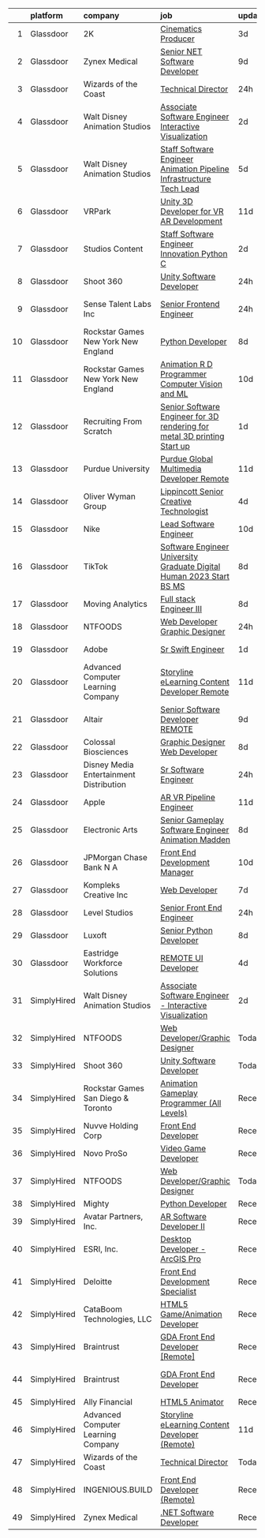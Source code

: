 

|    | platform    | company                                   | job                                                                                                                                                                                                                                                                                                                                                                                                                                                                                                                                                                                                                                                                                                                                                                                                                                                                                                                                                                                                                                                                                                                                                                                                                                                                                                                                       | update_time   | location          |
|---:|:------------|:------------------------------------------|:------------------------------------------------------------------------------------------------------------------------------------------------------------------------------------------------------------------------------------------------------------------------------------------------------------------------------------------------------------------------------------------------------------------------------------------------------------------------------------------------------------------------------------------------------------------------------------------------------------------------------------------------------------------------------------------------------------------------------------------------------------------------------------------------------------------------------------------------------------------------------------------------------------------------------------------------------------------------------------------------------------------------------------------------------------------------------------------------------------------------------------------------------------------------------------------------------------------------------------------------------------------------------------------------------------------------------------------|:--------------|:------------------|
|  1 | Glassdoor   | 2K                                        | [Cinematics Producer](https://www.glassdoor.com/partner/jobListing.htm?pos=118&ao=1136043&s=58&guid=000001836e4a859fac6db813d8d09cf7&src=GD_JOB_AD&t=SR&vt=w&ea=1&cs=1_8323b9da&cb=1664002721503&jobListingId=1008151369130&jrtk=3-0-1gdn4l1e8k24k801-1gdn4l1eojc9p800-8efe759f864e4f08-)                                                                                                                                                                                                                                                                                                                                                                                                                                                                                                                                                                                                                                                                                                                                                                                                                                                                                                                                                                                                                                                 | 3d            | Maryland City, MD |
|  2 | Glassdoor   | Zynex Medical                             | [Senior  NET Software Developer](https://www.glassdoor.com/partner/jobListing.htm?pos=125&ao=1136043&s=58&guid=000001836e4a859fac6db813d8d09cf7&src=GD_JOB_AD&t=SR&vt=w&ea=1&cs=1_996dd915&cb=1664002721504&jobListingId=1008140165367&jrtk=3-0-1gdn4l1e8k24k801-1gdn4l1eojc9p800-f3c13597a4b50746-)                                                                                                                                                                                                                                                                                                                                                                                                                                                                                                                                                                                                                                                                                                                                                                                                                                                                                                                                                                                                                                      | 9d            | Englewood, CO     |
|  3 | Glassdoor   | Wizards of the Coast                      | [Technical Director](https://www.glassdoor.com/partner/jobListing.htm?pos=117&ao=1136043&s=58&guid=000001836e4a859fac6db813d8d09cf7&src=GD_JOB_AD&t=SR&vt=w&ea=1&cs=1_9ff21411&cb=1664002721503&jobListingId=1008158474319&jrtk=3-0-1gdn4l1e8k24k801-1gdn4l1eojc9p800-4ab8c88c0de84485-)                                                                                                                                                                                                                                                                                                                                                                                                                                                                                                                                                                                                                                                                                                                                                                                                                                                                                                                                                                                                                                                  | 24h           | Austin, TX        |
|  4 | Glassdoor   | Walt Disney Animation Studios             | [Associate Software Engineer   Interactive Visualization](https://www.glassdoor.com/partner/jobListing.htm?pos=104&ao=1110586&s=58&guid=000001836e4a859fac6db813d8d09cf7&src=GD_JOB_AD&t=SR&vt=w&cs=1_039211b2&cb=1664002721501&jobListingId=1008154848695&cpc=E773D000C9BC26FA&jrtk=3-0-1gdn4l1e8k24k801-1gdn4l1eojc9p800-dc9e1b3e513d2c42--6NYlbfkN0DAFTyt7pbDCC2JPO79CSdi1dIb81yjczP5qsKcZIxgiYm3-7g-689UM0rgypL64coNyM6FKvvwaOqtWxgh5wgDoS4rtzi-jlymwyy2QtQ8-pyHJQqW6GELa1LnfXMFzESZy8dc2w2rIAMrbcUF3lPzJVTztKV6zCm4xTZ-yseW0OqGp_ffjmMF6fbsAr5xzcYPKfgIqoSvKP7tSXQO7tmAgCzCs_t7jTscjRcN64B2GzCFK3RZJ4A_xwI-UnRgKqZkVVRuAB4VC66PCXZ46q1KXC1qmvYyTvnbjtc9sJh81wuPqaDLcE8wDJjzchlNsnRc4JuMbzTVsd06k9YyN8IExnyJf6ARY4ZBSa6PlHkCqnE9OoNlXQ8mKBcaGzmNNWPtuSJm__VkeySUKP-Q3grr06IX8kkI7JHkpwQYwdrgQ-2s6zgzmZlzjAjV0-0XBSxiDgdw_d21UA%3D%3D)                                                                                                                                                                                                                                                                                                                                                                                                                                                                                                 | 2d            | Burbank, CA       |
|  5 | Glassdoor   | Walt Disney Animation Studios             | [Staff Software Engineer   Animation Pipeline Infrastructure  Tech Lead](https://www.glassdoor.com/partner/jobListing.htm?pos=105&ao=1110586&s=58&guid=000001836e4a859fac6db813d8d09cf7&src=GD_JOB_AD&t=SR&vt=w&cs=1_d112f619&cb=1664002721501&jobListingId=1008147927931&cpc=4B86475FAF393599&jrtk=3-0-1gdn4l1e8k24k801-1gdn4l1eojc9p800-d6abb1bd8dc6fa3d--6NYlbfkN0DAFTyt7pbDCC2JPO79CSdi1dIb81yjczP5qsKcZIxgiYm3-7g-689UM0rgypL64cqM9i3rB5_HIQUMuocA2rIILJJOgH9pLLDPx6FhuErq227jutrb69CrIngZDP-Bfbu07HJva7rU9ZQjjLo5kMJYDuiYB5Sw2uj1MN7U8p4mMD27HkiDr832E5-9bLRAEVGFoaPrWC-SEP-ueaXdlQ5Z53uvUHnRyB9O_LMtr0TEE2g2c66pTk_iyie0NSItHAfrKzP-dQKR0_sJVF45lTNjB8lmwBi-XU82ZK1q5rAmPkSKbXqr8augbDHQ-WeKxf2_UkhXs5yd5DdaoQgnPQM9nNsXt7OjTsGcB3f4pbdCJS8iVprbNbD5C8Scfd_G8YDFzBddtBT6osbo9zx67WNiANWJHn2sl6EWcNJ9UMgBcxO5W4nu2oOeqVZI2lcORB7VrPrx-kNp-w%3D%3D)                                                                                                                                                                                                                                                                                                                                                                                                                                                                                  | 5d            | Burbank, CA       |
|  6 | Glassdoor   | VRPark                                    | [Unity 3D Developer for VR AR Development](https://www.glassdoor.com/partner/jobListing.htm?pos=120&ao=1136043&s=58&guid=000001836e4a859fac6db813d8d09cf7&src=GD_JOB_AD&t=SR&vt=w&ea=1&cs=1_b9d6796e&cb=1664002721503&jobListingId=1008134316115&jrtk=3-0-1gdn4l1e8k24k801-1gdn4l1eojc9p800-e38182a1c25d7b2a-)                                                                                                                                                                                                                                                                                                                                                                                                                                                                                                                                                                                                                                                                                                                                                                                                                                                                                                                                                                                                                            | 11d           | Hackensack, NJ    |
|  7 | Glassdoor   | Studios Content                           | [Staff Software Engineer Innovation  Python   C   ](https://www.glassdoor.com/partner/jobListing.htm?pos=106&ao=1110586&s=58&guid=000001836e4a859fac6db813d8d09cf7&src=GD_JOB_AD&t=SR&vt=w&cs=1_6c4f00c3&cb=1664002721502&jobListingId=1008155022773&cpc=C19BE7EA145E205E&jrtk=3-0-1gdn4l1e8k24k801-1gdn4l1eojc9p800-3c8f231bf13da10a--6NYlbfkN0DAFTyt7pbDCC2JPO79CSdi1dIb81yjczP5qsKcZIxgiYm3-7g-689UM0rgypL64coMhlKUOtbVCPI9ArAbVwVyWxr9xto7S3ew1TOI2U-9vEKEsOVVD0QEZsG48Vey-WfQkBEOqmWGruNmvXcPP1SNiMNkl6etIPErUTIAnWPWhl69dcjGJp5qnytMczKYi-k3uiYMT_SXt-Yr0OXSWxUJgGjub_z05J5DuqZY9QA4WRyjEe-bsEBMDrQpBoVw9BMXHx0J_vEq-bz-AP9PILBqpZ8kQTB4iMYOrHnzxTfa35y5flecerAtdngJ4PjujoMGQ6T5ydTz1jkD5jQ0s1Dy2oUZvRk8kKqJiGRBBYdGfSsxEHVsj4mgfdK4WrnCoEOkHC2X3ufJFOreRyyIunVptsgwXxpouk-sNfT_A85kykeuhXnddINs12onqvjgtdevJFV4emtJ7Q%3D%3D)                                                                                                                                                                                                                                                                                                                                                                                                                                                                                                       | 2d            | Burbank, CA       |
|  8 | Glassdoor   | Shoot 360                                 | [Unity Software Developer](https://www.glassdoor.com/partner/jobListing.htm?pos=102&ao=1110586&s=58&guid=000001836e4a859fac6db813d8d09cf7&src=GD_JOB_AD&t=SR&vt=w&ea=1&cs=1_dca8ca76&cb=1664002721501&jobListingId=1008158653566&cpc=45DC3EB807283E85&jrtk=3-0-1gdn4l1e8k24k801-1gdn4l1eojc9p800-5ac2e7983e68243c--6NYlbfkN0DfopDBJjdZYsHaazvtHih9EkP_5L3b-O-YxZrMZy_RRaIs6238HtU9-bIm4CRLMyQw0B_NBHXhnZqJTUAnwC8rmDN7VM-CtOrUt6fSSheFIU1_xggWeBfKJRwUeEbQVMtuP3j9r-4DUAIsVFk7SNZbGd5DCwK6AlcinJmr6vfob03577VGzijjOR_VZYuRBPSikl_7E2yQGSYcF8QMRfmpVjaZTL-ifqZzcwQ7rmvtmpNTloPxxtpyaWF6TnMOKCLZWN2Ej6B4OudNAZpB0QdyMzwMPRjjJO7tNw6RvPDnGNrTOtYuWlAjeWEtdAo-DozM2Exmmk-IQ4umJ1zsGgGzDl4FxMwBiyD5JRL0Jf84avAGJe7Jnmabdzh8wKymVHhZtLqu9iqe9Hm8VtGANxILDlgbXRLEmVIOJ2w1In_H2tJT1xAbb5A1m9wrjV6NsxkMy8wkUwG0xyzIgOxB-FKfFnjn363jVxAAjrE1JwVVCb1kgnCHb2IRiK-5VJhIRSXqj3V4KScXSQ%3D%3D)                                                                                                                                                                                                                                                                                                                                                                                                                                                           | 24h           | Vancouver, WA     |
|  9 | Glassdoor   | Sense Talent Labs  Inc                    | [Senior Frontend Engineer](https://www.glassdoor.com/partner/jobListing.htm?pos=114&ao=1136043&s=58&guid=000001836e4a859fac6db813d8d09cf7&src=GD_JOB_AD&t=SR&vt=w&cs=1_b19148e2&cb=1664002721503&jobListingId=1008159386890&jrtk=3-0-1gdn4l1e8k24k801-1gdn4l1eojc9p800-a3934a87b3bd2030-)                                                                                                                                                                                                                                                                                                                                                                                                                                                                                                                                                                                                                                                                                                                                                                                                                                                                                                                                                                                                                                                 | 24h           | San Francisco, CA |
| 10 | Glassdoor   | Rockstar Games New York   New England     | [Python Developer](https://www.glassdoor.com/partner/jobListing.htm?pos=115&ao=1136043&s=58&guid=000001836e4a859fac6db813d8d09cf7&src=GD_JOB_AD&t=SR&vt=w&cs=1_a8b69dbc&cb=1664002721503&jobListingId=1008143295004&jrtk=3-0-1gdn4l1e8k24k801-1gdn4l1eojc9p800-46d89c3fe8997866-)                                                                                                                                                                                                                                                                                                                                                                                                                                                                                                                                                                                                                                                                                                                                                                                                                                                                                                                                                                                                                                                         | 8d            | Manhattan         |
| 11 | Glassdoor   | Rockstar Games New York   New England     | [Animation R D Programmer  Computer Vision and ML](https://www.glassdoor.com/partner/jobListing.htm?pos=124&ao=1136043&s=58&guid=000001836e4a859fac6db813d8d09cf7&src=GD_JOB_AD&t=SR&vt=w&cs=1_25baa5ab&cb=1664002721504&jobListingId=1008137739780&jrtk=3-0-1gdn4l1e8k24k801-1gdn4l1eojc9p800-e7ad6aeae0a7a570-)                                                                                                                                                                                                                                                                                                                                                                                                                                                                                                                                                                                                                                                                                                                                                                                                                                                                                                                                                                                                                         | 10d           | Manhattan         |
| 12 | Glassdoor   | Recruiting From Scratch                   | [Senior Software Engineer for 3D rendering for metal 3D printing Start up](https://www.glassdoor.com/partner/jobListing.htm?pos=121&ao=1136043&s=58&guid=000001836e4a859fac6db813d8d09cf7&src=GD_JOB_AD&t=SR&vt=w&ea=1&cs=1_7b0a324a&cb=1664002721503&jobListingId=1008157349603&jrtk=3-0-1gdn4l1e8k24k801-1gdn4l1eojc9p800-f06066c83ad0ca20-)                                                                                                                                                                                                                                                                                                                                                                                                                                                                                                                                                                                                                                                                                                                                                                                                                                                                                                                                                                                            | 1d            | Remote            |
| 13 | Glassdoor   | Purdue University                         | [Purdue Global Multimedia Developer  Remote ](https://www.glassdoor.com/partner/jobListing.htm?pos=129&ao=1136043&s=58&guid=000001836e4a859fac6db813d8d09cf7&src=GD_JOB_AD&t=SR&vt=w&cs=1_72803da4&cb=1664002721504&jobListingId=1008133073256&jrtk=3-0-1gdn4l1e8k24k801-1gdn4l1eojc9p800-8202613e0816d37c-)                                                                                                                                                                                                                                                                                                                                                                                                                                                                                                                                                                                                                                                                                                                                                                                                                                                                                                                                                                                                                              | 11d           | Indiana           |
| 14 | Glassdoor   | Oliver Wyman Group                        | [Lippincott   Senior Creative Technologist](https://www.glassdoor.com/partner/jobListing.htm?pos=130&ao=1136043&s=58&guid=000001836e4a859fac6db813d8d09cf7&src=GD_JOB_AD&t=SR&vt=w&cs=1_2f36fc8a&cb=1664002721504&jobListingId=1008149165791&jrtk=3-0-1gdn4l1e8k24k801-1gdn4l1eojc9p800-fcf66c17a5e3ce72-)                                                                                                                                                                                                                                                                                                                                                                                                                                                                                                                                                                                                                                                                                                                                                                                                                                                                                                                                                                                                                                | 4d            | New York, NY      |
| 15 | Glassdoor   | Nike                                      | [Lead Software Engineer](https://www.glassdoor.com/partner/jobListing.htm?pos=122&ao=1136043&s=58&guid=000001836e4a859fac6db813d8d09cf7&src=GD_JOB_AD&t=SR&vt=w&cs=1_e87ff866&cb=1664002721503&jobListingId=1008137873984&jrtk=3-0-1gdn4l1e8k24k801-1gdn4l1eojc9p800-b90351ab7b5d1cee-)                                                                                                                                                                                                                                                                                                                                                                                                                                                                                                                                                                                                                                                                                                                                                                                                                                                                                                                                                                                                                                                   | 10d           | Beaverton, OR     |
| 16 | Glassdoor   | TikTok                                    | [Software Engineer  University Graduate  Digital Human   2023 Start  BS MS ](https://www.glassdoor.com/partner/jobListing.htm?pos=112&ao=1136043&s=58&guid=000001836e4a859fac6db813d8d09cf7&src=GD_JOB_AD&t=SR&vt=w&cs=1_4447d77a&cb=1664002721503&jobListingId=1008142298308&jrtk=3-0-1gdn4l1e8k24k801-1gdn4l1eojc9p800-5451d67c6d8a7858-)                                                                                                                                                                                                                                                                                                                                                                                                                                                                                                                                                                                                                                                                                                                                                                                                                                                                                                                                                                                               | 8d            | San Francisco, CA |
| 17 | Glassdoor   | Moving Analytics                          | [Full stack Engineer III](https://www.glassdoor.com/partner/jobListing.htm?pos=111&ao=1136043&s=58&guid=000001836e4a859fac6db813d8d09cf7&src=GD_JOB_AD&t=SR&vt=w&ea=1&cs=1_e9689e45&cb=1664002721503&jobListingId=1008143581019&jrtk=3-0-1gdn4l1e8k24k801-1gdn4l1eojc9p800-c37754ca18e87a99-)                                                                                                                                                                                                                                                                                                                                                                                                                                                                                                                                                                                                                                                                                                                                                                                                                                                                                                                                                                                                                                             | 8d            | Irvine, CA        |
| 18 | Glassdoor   | NTFOODS                                   | [Web Developer Graphic Designer](https://www.glassdoor.com/partner/jobListing.htm?pos=101&ao=1110586&s=58&guid=000001836e4a859fac6db813d8d09cf7&src=GD_JOB_AD&t=SR&vt=w&ea=1&cs=1_0d085f6a&cb=1664002721501&jobListingId=1008158473502&cpc=F41FEAB56D215062&jrtk=3-0-1gdn4l1e8k24k801-1gdn4l1eojc9p800-fe38243d77069748--6NYlbfkN0AdfXZJl0GGXUSalzVGUWVSLKSqBOtgqDvQLIDRjNDC3sXSD2pGaliFmJwsem2D-NEY6zdgv8Vut9ykzrzubb2RSXGbFBr2vSgQTa8WgPxDwYq6Wpsix0WuVBWG_wAift98Al_YAJFUCfIX4perZgCFJ92WXvPYwrdPuM7VE_DVa2q313uR2JO5oCn_BB-Lv72ufUZf8_9t3YK_myS7WhOSJ-fawg67AUeNx88VpIs51aasoD_KLtZGmHA7dDYkIRPug6wQlplBpqbNCnpyx5wcH886Jcfq3_NFGsV_PC0rXKDwSP5JBoJhOi9J0DgpT5hDhUaGHMFK0Sy7kohQdCpbx0R5owNMXYDceDmfePTiXTJ1wfZH8a3g6xAm8YEjy9VXdWo1fq6WM9a5omc_ATvVPrvvzD9JVmiyiC8gsgLRamQ2UHwF20OeczY7G5f_mThXYpGGjPp-2kK0XHWx0Nva3l5816z8Cqz4wSddSmCZ3vMGR9KQeZY6HXqwC9Q99mA%3D)                                                                                                                                                                                                                                                                                                                                                                                                                                                                   | 24h           | Remote            |
| 19 | Glassdoor   | Adobe                                     | [Sr  Swift Engineer](https://www.glassdoor.com/partner/jobListing.htm?pos=119&ao=1136043&s=58&guid=000001836e4a859fac6db813d8d09cf7&src=GD_JOB_AD&t=SR&vt=w&cs=1_5439ae5e&cb=1664002721503&jobListingId=1008155725904&jrtk=3-0-1gdn4l1e8k24k801-1gdn4l1eojc9p800-aa0a07b0271139a8-)                                                                                                                                                                                                                                                                                                                                                                                                                                                                                                                                                                                                                                                                                                                                                                                                                                                                                                                                                                                                                                                       | 1d            | New York, NY      |
| 20 | Glassdoor   | Advanced Computer Learning Company        | [Storyline eLearning Content Developer  Remote ](https://www.glassdoor.com/partner/jobListing.htm?pos=108&ao=1136043&s=58&guid=000001836e4a859fac6db813d8d09cf7&src=GD_JOB_AD&t=SR&vt=w&ea=1&cs=1_c49eba2b&cb=1664002721502&jobListingId=1008134135252&jrtk=3-0-1gdn4l1e8k24k801-1gdn4l1eojc9p800-0fc8a3c74219ea28-)                                                                                                                                                                                                                                                                                                                                                                                                                                                                                                                                                                                                                                                                                                                                                                                                                                                                                                                                                                                                                      | 11d           | Remote            |
| 21 | Glassdoor   | Altair                                    | [Senior Software Developer   REMOTE](https://www.glassdoor.com/partner/jobListing.htm?pos=109&ao=1136043&s=58&guid=000001836e4a859fac6db813d8d09cf7&src=GD_JOB_AD&t=SR&vt=w&ea=1&cs=1_e86c5049&cb=1664002721502&jobListingId=1008139796467&jrtk=3-0-1gdn4l1e8k24k801-1gdn4l1eojc9p800-3c67d948e7bb202c-)                                                                                                                                                                                                                                                                                                                                                                                                                                                                                                                                                                                                                                                                                                                                                                                                                                                                                                                                                                                                                                  | 9d            | Remote            |
| 22 | Glassdoor   | Colossal Biosciences                      | [Graphic Designer Web Developer](https://www.glassdoor.com/partner/jobListing.htm?pos=123&ao=1136043&s=58&guid=000001836e4a859fac6db813d8d09cf7&src=GD_JOB_AD&t=SR&vt=w&ea=1&cs=1_b032b629&cb=1664002721504&jobListingId=1008142661513&jrtk=3-0-1gdn4l1e8k24k801-1gdn4l1eojc9p800-737906941dce3381-)                                                                                                                                                                                                                                                                                                                                                                                                                                                                                                                                                                                                                                                                                                                                                                                                                                                                                                                                                                                                                                      | 8d            | Dallas, TX        |
| 23 | Glassdoor   | Disney Media   Entertainment Distribution | [Sr Software Engineer](https://www.glassdoor.com/partner/jobListing.htm?pos=128&ao=1136043&s=58&guid=000001836e4a859fac6db813d8d09cf7&src=GD_JOB_AD&t=SR&vt=w&cs=1_23081e00&cb=1664002721504&jobListingId=1008158162127&jrtk=3-0-1gdn4l1e8k24k801-1gdn4l1eojc9p800-a5f021d03467d620-)                                                                                                                                                                                                                                                                                                                                                                                                                                                                                                                                                                                                                                                                                                                                                                                                                                                                                                                                                                                                                                                     | 24h           | Seattle, WA       |
| 24 | Glassdoor   | Apple                                     | [AR VR Pipeline Engineer](https://www.glassdoor.com/partner/jobListing.htm?pos=107&ao=1110586&s=58&guid=000001836e4a859fac6db813d8d09cf7&src=GD_JOB_AD&t=SR&vt=w&cs=1_9e526ac1&cb=1664002721502&jobListingId=1008133141172&cpc=3BA4CE39D5B5DEF5&jrtk=3-0-1gdn4l1e8k24k801-1gdn4l1eojc9p800-2379f138269ab6c9--6NYlbfkN0BvKrLyj5gPmtZO9T8euul8TCxuuKNOtzRJOomxnwSEodTz2Bc-sPZl1dBMH13w-jNU6qgfc5Ws1qOFAbWG9wRGF8UQmCtIGcQSLITXI7REWZwufvxwTr4teI-nkagU4dfq7sVRFTPjtt3stkW0W9FFLG5CCuMtTes_TpOqc3zYnUZfyqY8a-yHdv28nHbFo6q61vVOlRYCMxaXhNczKTtQtV02jtXUSftLdM71tSBE9baEDjN0uFYnG-eOrOCoR4gznYbKyP7OQ1mNmGxwHx1l4JyF720SWfF5jjtfPIYsO_BSmrrY3kwLt7gkoHy-_eToU1dOKr0Sbs4vefXjcdpwFacFTC4ahFMrzQYLqIDWnxPG8TvAN-5OFZWkmY3rCSGSLec0zWqegjZP8SwHgZAor5pKni0-MROk0nnBxTDkwuegr_yrmKfG8wplggeciD4QMf-Cwub_qZOHHkFs7gEyebn81oySsUSdGTkQrjk6RdzMH5f_rB1G9t3fpp8aWeCszZ9ktL-XDMGTccoQGTb1dh5wimvKmOjrqs55mE5GcI8IDHXSLwTEuHNGu0UyK2SpEinZ8-dC__zNxPanBn767zAHaqNIW9JFMxVhSBj9YvDJFKTnPSp_rfi9_Ei-j_90G7xw45ZUDWB7SRD9Br5BU5DXIrBkKJKB8p-9FCqRsGCAZOp-zLv87Nc-Zimggxxmg9sUEi4zcu0DeoeGEvjURIAvkuhh-OdHZD6mCVPcIMmKtmEJ6StxhBCkrNzwmCcvkW8nSSD39wvWVW0fvdp_loxJTcRNi8mu1vuaVL9Xxb4ADpD1ggcYqiuYsCAFRgwNnHW41gqpyloVnMJSexYh3rHqffx3MpWRLWzgefwQ67ZIMjmY09tGqIgPS-qvmHt-JBhrZzoWgEzZcqb9TcabJqYASjuYZ__Ckt6B7PwYDaWzlh7Q5TSXY5YnMB58FzcFPKpSkJi9Hw%3D%3D) | 11d           | Seattle, WA       |
| 25 | Glassdoor   | Electronic Arts                           | [Senior Gameplay Software Engineer  Animation    Madden](https://www.glassdoor.com/partner/jobListing.htm?pos=126&ao=1136043&s=58&guid=000001836e4a859fac6db813d8d09cf7&src=GD_JOB_AD&t=SR&vt=w&cs=1_00005a2b&cb=1664002721504&jobListingId=1008142392083&jrtk=3-0-1gdn4l1e8k24k801-1gdn4l1eojc9p800-3028ed30e6697f32-)                                                                                                                                                                                                                                                                                                                                                                                                                                                                                                                                                                                                                                                                                                                                                                                                                                                                                                                                                                                                                   | 8d            | Orlando, FL       |
| 26 | Glassdoor   | JPMorgan Chase Bank  N A                  | [Front End Development Manager](https://www.glassdoor.com/partner/jobListing.htm?pos=127&ao=1136043&s=58&guid=000001836e4a859fac6db813d8d09cf7&src=GD_JOB_AD&t=SR&vt=w&cs=1_1e5750c4&cb=1664002721504&jobListingId=1008138158091&jrtk=3-0-1gdn4l1e8k24k801-1gdn4l1eojc9p800-e50863714daa1ee0-)                                                                                                                                                                                                                                                                                                                                                                                                                                                                                                                                                                                                                                                                                                                                                                                                                                                                                                                                                                                                                                            | 10d           | New York, NY      |
| 27 | Glassdoor   | Kompleks Creative  Inc                    | [Web Developer](https://www.glassdoor.com/partner/jobListing.htm?pos=113&ao=1136043&s=58&guid=000001836e4a859fac6db813d8d09cf7&src=GD_JOB_AD&t=SR&vt=w&ea=1&cs=1_3d6b3bdc&cb=1664002721503&jobListingId=1008145276857&jrtk=3-0-1gdn4l1e8k24k801-1gdn4l1eojc9p800-5e80ebe0709b3e0e-)                                                                                                                                                                                                                                                                                                                                                                                                                                                                                                                                                                                                                                                                                                                                                                                                                                                                                                                                                                                                                                                       | 7d            | Durham, NC        |
| 28 | Glassdoor   | Level Studios                             | [Senior Front End Engineer](https://www.glassdoor.com/partner/jobListing.htm?pos=116&ao=1136043&s=58&guid=000001836e4a859fac6db813d8d09cf7&src=GD_JOB_AD&t=SR&vt=w&cs=1_b2b928b1&cb=1664002721503&jobListingId=1008159391601&jrtk=3-0-1gdn4l1e8k24k801-1gdn4l1eojc9p800-b5503d9f90a88475-)                                                                                                                                                                                                                                                                                                                                                                                                                                                                                                                                                                                                                                                                                                                                                                                                                                                                                                                                                                                                                                                | 24h           | Atlanta, GA       |
| 29 | Glassdoor   | Luxoft                                    | [Senior Python Developer](https://www.glassdoor.com/partner/jobListing.htm?pos=110&ao=1136043&s=58&guid=000001836e4a859fac6db813d8d09cf7&src=GD_JOB_AD&t=SR&vt=w&cs=1_01e0b9bc&cb=1664002721502&jobListingId=1008142648077&jrtk=3-0-1gdn4l1e8k24k801-1gdn4l1eojc9p800-8146cd4531634ece-)                                                                                                                                                                                                                                                                                                                                                                                                                                                                                                                                                                                                                                                                                                                                                                                                                                                                                                                                                                                                                                                  | 8d            | Remote            |
| 30 | Glassdoor   | Eastridge Workforce Solutions             | [REMOTE   UI Developer](https://www.glassdoor.com/partner/jobListing.htm?pos=103&ao=1110586&s=58&guid=000001836e4a859fac6db813d8d09cf7&src=GD_JOB_AD&t=SR&vt=w&ea=1&cs=1_18d01e54&cb=1664002721501&jobListingId=1008149608143&cpc=AC285F3A3ECA6BB0&jrtk=3-0-1gdn4l1e8k24k801-1gdn4l1eojc9p800-f59bf9f453ff84d1--6NYlbfkN0DybkRSn_Q7CT62GnFN88VmimyaY7jaahKWndbXBXLMBbHMz5el8CBY0eGB8qz1XOa-y-y7ep1U_B4yeLj8qak1Vao7H536swc3UloJ3azQJv88Xh7dFtXuCLPvwr6EGgUaF68OsNR5bmbtPhENR_OjOQCVJS2AsdO3IqiADgPNaejW5Utov5hB_EzvfdeFHk4RxN77EArIkUtIijb139f-sVsRqCdGUEAM2mhQoQfI4DDMra5ao6jtMQOOBmgVTpd3rVppafaC-WA2xDdj9hwif-Vr5tD_yMi4zjOVtsBuXIoV4H8vzEE6Pl6CWagR-yN4rTzzJHWSOWQLyhz4Yy2ViQr1inIXbQuJY-Cv0p_m-Y1Un9enOQH3Hrdzvx_4_bjOy_v2F966RZgknjewBsP1hg89GkUXHxOYg2F1Cf53FOITEIxr9ezhBkogyozHTpJghrdSQ7j3k8KdEMhGmK7qrDTYKlj5Yd3XtmocAAQvoxV87RpmSB52fkLhY5rxgh2OzEwP27dK_MPqVa6NhPGsHzzGe77AOwopX4IbWiQfPLdpXdHNywsxvhKmqG7i-m6TXJ8BQud4Mw%3D%3D)                                                                                                                                                                                                                                                                                                                                                                                              | 4d            | Three Rivers, CA  |
| 31 | SimplyHired | Walt Disney Animation Studios             | [Associate Software Engineer - Interactive Visualization](https://www.simplyhired.com/job/EfvqYYGN-zDDAO8MLMxlbQWJa5JjO1507ZInP43R3ESqGubTemlHRQ?q=animation+developer)                                                                                                                                                                                                                                                                                                                                                                                                                                                                                                                                                                                                                                                                                                                                                                                                                                                                                                                                                                                                                                                                                                                                                                   | 2d            | Burbank, CA       |
| 32 | SimplyHired | NTFOODS                                   | [Web Developer/Graphic Designer](https://www.simplyhired.com/job/AvllPRKp75uw2-tC0VvVSfNtRND3QtmyH7XVbl2kN5oWuwdZvfvriQ?q=animation+developer)                                                                                                                                                                                                                                                                                                                                                                                                                                                                                                                                                                                                                                                                                                                                                                                                                                                                                                                                                                                                                                                                                                                                                                                            | Today         | Remote            |
| 33 | SimplyHired | Shoot 360                                 | [Unity Software Developer](https://www.simplyhired.com/job/pW_1cJ9FHkOra8GRzOun7eOa7hojcA_kcWTJPTybJRvoCQIsSmfi_A?q=animation+developer)                                                                                                                                                                                                                                                                                                                                                                                                                                                                                                                                                                                                                                                                                                                                                                                                                                                                                                                                                                                                                                                                                                                                                                                                  | Today         | Vancouver, WA     |
| 34 | SimplyHired | Rockstar Games San Diego & Toronto        | [Animation Gameplay Programmer (All Levels)](https://www.simplyhired.com/job/YwmeH3WKxg1QJvbCuyAdyRWvqXDSjDWZTtUpeTmYH_Hpa-ZjxEA3jA?q=animation+developer)                                                                                                                                                                                                                                                                                                                                                                                                                                                                                                                                                                                                                                                                                                                                                                                                                                                                                                                                                                                                                                                                                                                                                                                | Recently      | Carlsbad, CA      |
| 35 | SimplyHired | Nuvve Holding Corp                        | [Front End Developer](https://www.simplyhired.com/job/njTAWwyjsPF5ln7cpV6kuBv7So8zYucjdwo8jEQfCoZwon0Wspnseg?q=animation+developer)                                                                                                                                                                                                                                                                                                                                                                                                                                                                                                                                                                                                                                                                                                                                                                                                                                                                                                                                                                                                                                                                                                                                                                                                       | Recently      | San Diego, CA     |
| 36 | SimplyHired | Novo ProSo                                | [Video Game Developer](https://www.simplyhired.com/job/AS_RVkKzbpZe9hmYQoSTRcdyU_xw3kSxk9ZoUP7tOns3El3f_1x1TQ?q=animation+developer)                                                                                                                                                                                                                                                                                                                                                                                                                                                                                                                                                                                                                                                                                                                                                                                                                                                                                                                                                                                                                                                                                                                                                                                                      | Recently      | Warrensburg, MO   |
| 37 | SimplyHired | NTFOODS                                   | [Web Developer/Graphic Designer](https://www.simplyhired.com/job/AvllPRKp75uw2-tC0VvVSfNtRND3QtmyH7XVbl2kN5oWuwdZvfvriQ?q=animation+developer)                                                                                                                                                                                                                                                                                                                                                                                                                                                                                                                                                                                                                                                                                                                                                                                                                                                                                                                                                                                                                                                                                                                                                                                            | Today         | Remote            |
| 38 | SimplyHired | Mighty                                    | [Python Developer](https://www.simplyhired.com/job/mSidqalQa9rFv-8uMc6mXYDSd2xaTVkb4xZSgl6OipQNezi9Fe79tw?q=animation+developer)                                                                                                                                                                                                                                                                                                                                                                                                                                                                                                                                                                                                                                                                                                                                                                                                                                                                                                                                                                                                                                                                                                                                                                                                          | Recently      | Remote            |
| 39 | SimplyHired | Avatar Partners, Inc.                     | [AR Software Developer II](https://www.simplyhired.com/job/UeNDfsvrvGKqJT2_CcRkXhDQimk6kBmqp97LV9GSoNPJsJtnaRbEsA?q=animation+developer)                                                                                                                                                                                                                                                                                                                                                                                                                                                                                                                                                                                                                                                                                                                                                                                                                                                                                                                                                                                                                                                                                                                                                                                                  | Recently      | Remote            |
| 40 | SimplyHired | ESRI, Inc.                                | [Desktop Developer - ArcGIS Pro](https://www.simplyhired.com/job/Pn0jlgPOSBBY-nMbXrtFeV4yvqyMnKMGCwWZz4L1Vtp9irTKUDf2Rg?q=animation+developer)                                                                                                                                                                                                                                                                                                                                                                                                                                                                                                                                                                                                                                                                                                                                                                                                                                                                                                                                                                                                                                                                                                                                                                                            | Recently      | Remote            |
| 41 | SimplyHired | Deloitte                                  | [Front End Development Specialist](https://www.simplyhired.com/job/yR-1kSpynmDOVr9KdDk2sZdNp6lAfJiMgHu8kDIjxsBdlB8f2JM8CA?q=animation+developer)                                                                                                                                                                                                                                                                                                                                                                                                                                                                                                                                                                                                                                                                                                                                                                                                                                                                                                                                                                                                                                                                                                                                                                                          | Recently      | Tucson, AZ        |
| 42 | SimplyHired | CataBoom Technologies, LLC                | [HTML5 Game/Animation Developer](https://www.simplyhired.com/job/rcD9kqRruTFu3sLPN7RcYmKqhwYda35Xkfl4DXnDIh1VgwPtoMUoDw?q=animation+developer)                                                                                                                                                                                                                                                                                                                                                                                                                                                                                                                                                                                                                                                                                                                                                                                                                                                                                                                                                                                                                                                                                                                                                                                            | Recently      | Richardson, TX    |
| 43 | SimplyHired | Braintrust                                | [GDA Front End Developer [Remote]](https://www.simplyhired.com/job/fmgQPs18YhJTNV-QeJbQ2by217JrJ0a2xYICSmkw0CLTap2nH4rOqA?q=animation+developer)                                                                                                                                                                                                                                                                                                                                                                                                                                                                                                                                                                                                                                                                                                                                                                                                                                                                                                                                                                                                                                                                                                                                                                                          | Recently      | San Francisco, CA |
| 44 | SimplyHired | Braintrust                                | [GDA Front End Developer](https://www.simplyhired.com/job/UZ9Q8-2YQzziZGvAgzlOQfWWakPdUbz_v2EOZRqXahRslnFEc8rN4A?q=animation+developer)                                                                                                                                                                                                                                                                                                                                                                                                                                                                                                                                                                                                                                                                                                                                                                                                                                                                                                                                                                                                                                                                                                                                                                                                   | Recently      | San Francisco, CA |
| 45 | SimplyHired | Ally Financial                            | [HTML5 Animator](https://www.simplyhired.com/job/nALAXYnSAULwPR4KKgCZeqMUxMlWYaSjM_gmb7Oh6XqDXaVFXYnmZg?q=animation+developer)                                                                                                                                                                                                                                                                                                                                                                                                                                                                                                                                                                                                                                                                                                                                                                                                                                                                                                                                                                                                                                                                                                                                                                                                            | Recently      | Charlotte, NC     |
| 46 | SimplyHired | Advanced Computer Learning Company        | [Storyline eLearning Content Developer (Remote)](https://www.simplyhired.com/job/yquvEbEGhacPc2oIwZ3Qa2c5z43nmQAW0BTGqJoykCIb88O-gTtobA?q=animation+developer)                                                                                                                                                                                                                                                                                                                                                                                                                                                                                                                                                                                                                                                                                                                                                                                                                                                                                                                                                                                                                                                                                                                                                                            | 11d           | Remote            |
| 47 | SimplyHired | Wizards of the Coast                      | [Technical Director](https://www.simplyhired.com/job/JAsjNuZAm1jfSrR9ZXUZf7f6YRjoXiVMZgekE-U7nYWEvCoXkQU46g?q=animation+developer)                                                                                                                                                                                                                                                                                                                                                                                                                                                                                                                                                                                                                                                                                                                                                                                                                                                                                                                                                                                                                                                                                                                                                                                                        | Today         | Austin, TX        |
| 48 | SimplyHired | INGENIOUS.BUILD                           | [Front End Developer (Remote)](https://www.simplyhired.com/job/6j79CYZDql2eX7fABHmfSi8Pap2YCIU-BNMpRKJwhHcBQJ67M7QELQ?q=animation+developer)                                                                                                                                                                                                                                                                                                                                                                                                                                                                                                                                                                                                                                                                                                                                                                                                                                                                                                                                                                                                                                                                                                                                                                                              | Recently      | Nashville, TN     |
| 49 | SimplyHired | Zynex Medical                             | [.NET Software Developer](https://www.simplyhired.com/job/CkZS4u7p1I92Dp42AUwS_a_ddjsrJw7_CNhZYtWMjYq5qdAiX22kGQ?q=animation+developer)                                                                                                                                                                                                                                                                                                                                                                                                                                                                                                                                                                                                                                                                                                                                                                                                                                                                                                                                                                                                                                                                                                                                                                                                   | Recently      | Englewood, CO     |